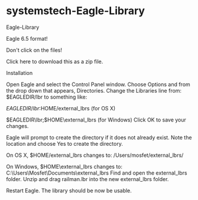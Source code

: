 systemstech-Eagle-Library
=========================

Eagle-Library

Eagle 6.5 format!

Don't click on the files!

Click here to download this as a zip file.

Installation

Open Eagle and select the Control Panel window.
Choose Options and from the drop down that appears, Directories.
Change the Libraries line from: $EAGLEDIR/lbr to something like:

$EAGLEDIR/lbr:$HOME/external_lbrs (for OS X)

$EAGLEDIR\lbr;$HOME\external_lbrs (for Windows)
Click OK to save your changes.

Eagle will prompt to create the directory if it does not already exist. Note the location and choose Yes to create the directory.

On OS X, $HOME/external_lbrs changes to: /Users/mosfet/external_lbrs/

On Windows, $HOME\external_lbrs changes to: C:\Users\Mosfet\Documents\external_lbrs
Find and open the external_lbrs folder. Unzip and drag railman.lbr into the new external_lbrs folder.

Restart Eagle. The library should be now be usable.
